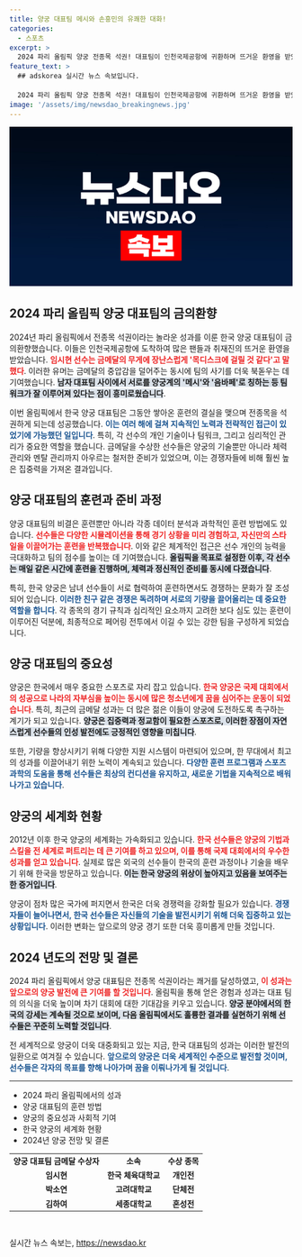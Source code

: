 ```yaml
---
title: 양궁 대표팀 메시와 손흥민의 유쾌한 대화!
categories:
  - 스포츠
excerpt: >
  2024 파리 올림픽 양궁 전종목 석권! 대표팀이 인천국제공항에 귀환하며 뜨거운 환영을 받았습니다. “목디스크에 걸릴 것 같다”는 임시현의 재치 넘치는 발언도 주목받았죠.
feature_text: >
  ## adskorea 실시간 뉴스 속보입니다.

  2024 파리 올림픽 양궁 전종목 석권! 대표팀이 인천국제공항에 귀환하며 뜨거운 환영을 받았습니다. “목디스크에 걸릴 것 같다”는 임시현의 재치 넘치는 발언도 주목받았죠.
image: '/assets/img/newsdao_breakingnews.jpg'
---
```


<p><img src="/assets/img/newsdao_breakingnews.jpg" alt="adskorea 속보" /></p>

<h2 data-ke-size="size26">2024 파리 올림픽 양궁 대표팀의 금의환향</h2>

<p data-ke-size="size16">2024년 파리 올림픽에서 전종목 석권이라는 놀라운 성과를 이룬 한국 양궁 대표팀이 금의환향했습니다. 이들은 인천국제공항에 도착하여 많은 팬들과 취재진의 뜨거운 환영을 받았습니다. <b><span style="color: #ee2323;">임시현 선수는 금메달의 무게에 장난스럽게 '목디스크에 걸릴 것 같다'고 말했다</span></b>. 이러한 유머는 금메달의 중압감을 덜어주는 동시에 팀의 사기를 더욱 북돋우는 데 기여했습니다. <b><span style="background-color: #21538527;">남자 대표팀 사이에서 서로를 양궁계의 '메시'와 '음바페'로 칭하는 등 팀워크가 잘 이루어져 있다는 점이 흥미로웠습니다</span></b>.</p>

<p data-ke-size="size16">이번 올림픽에서 한국 양궁 대표팀은 그동안 쌓아온 훈련의 결실을 맺으며 전종목을 석권하게 되는데 성공했습니다. <b><span style="color: #1a5490;">이는 여러 해에 걸쳐 지속적인 노력과 전략적인 접근이 있었기에 가능했던 일입니다</span></b>. 특히, 각 선수의 개인 기술이나 팀워크, 그리고 심리적인 관리가 중요한 역할을 했습니다. 금메달을 수상한 선수들은 양궁의 기술뿐만 아니라 체력 관리와 멘탈 관리까지 아우르는 철저한 준비가 있었으며, 이는 경쟁자들에 비해 훨씬 높은 집중력을 가져온 결과입니다.</p>

<h2 data-ke-size="size26">양궁 대표팀의 훈련과 준비 과정</h2>

<p data-ke-size="size16">양궁 대표팀의 비결은 훈련뿐만 아니라 각종 데이터 분석과 과학적인 훈련 방법에도 있습니다. <b><span style="color: #ee2323;">선수들은 다양한 시뮬레이션을 통해 경기 상황을 미리 경험하고, 자신만의 스타일을 이끌어가는 훈련을 반복했습니다</span></b>. 이와 같은 체계적인 접근은 선수 개인의 능력을 극대화하고 팀의 점수를 높이는 데 기여했습니다. <b><span style="background-color: #21538527;">올림픽을 목표로 설정한 이후, 각 선수는 매일 같은 시간에 훈련을 진행하며, 체력과 정신적인 준비를 동시에 다졌습니다</span></b>.</p>

<p data-ke-size="size16">특히, 한국 양궁은 남녀 선수들이 서로 협력하여 훈련하면서도 경쟁하는 문화가 잘 조성되어 있습니다. <b><span style="color: #1a5490;">이러한 친구 같은 경쟁은 독려하며 서로의 기량을 끌어올리는 데 중요한 역할을 합니다</span></b>. 각 종목의 경기 규칙과 심리적인 요소까지 고려한 보다 심도 있는 훈련이 이루어진 덕분에, 최종적으로 페어링 전투에서 이길 수 있는 강한 팀을 구성하게 되었습니다.</p>

<h2 data-ke-size="size26">양궁 대표팀의 중요성</h2>

<p data-ke-size="size16">양궁은 한국에서 매우 중요한 스포츠로 자리 잡고 있습니다. <b><span style="color: #ee2323;">한국 양궁은 국제 대회에서의 성공으로 나라의 자부심을 높이는 동시에 많은 청소년에게 꿈을 심어주는 운동이 되었습니다</span></b>. 특히, 최근의 금메달 성과는 더 많은 젊은 이들이 양궁에 도전하도록 촉구하는 계기가 되고 있습니다. <b><span style="background-color: #21538527;">양궁은 집중력과 정교함이 필요한 스포츠로, 이러한 장점이 자연스럽게 선수들의 인성 발전에도 긍정적인 영향을 미칩니다</span></b>.</p>

<p data-ke-size="size16">또한, 기량을 향상시키기 위해 다양한 지원 시스템이 마련되어 있으며, 한 무대에서 최고의 성과를 이끌어내기 위한 노력이 계속되고 있습니다. <b><span style="color: #1a5490;">다양한 훈련 프로그램과 스포츠 과학의 도움을 통해 선수들은 최상의 컨디션을 유지하고, 새로운 기법을 지속적으로 배워나가고 있습니다</span></b>.</p>

<h2 data-ke-size="size26">양궁의 세계화 현황</h2>

<p data-ke-size="size16">2012년 이후 한국 양궁의 세계화는 가속화되고 있습니다. <b><span style="color: #ee2323;">한국 선수들은 양궁의 기법과 스킬을 전 세계로 퍼트리는 데 큰 기여를 하고 있으며, 이를 통해 국제 대회에서의 우수한 성과를 얻고 있습니다</span></b>. 실제로 많은 외국의 선수들이 한국의 훈련 과정이나 기술을 배우기 위해 한국을 방문하고 있습니다. <b><span style="background-color: #21538527;">이는 한국 양궁의 위상이 높아지고 있음을 보여주는 한 증거입니다</span></b>.</p>

<p data-ke-size="size16">양궁이 점차 많은 국가에 퍼지면서 한국은 더욱 경쟁력을 강화할 필요가 있습니다. <b><span style="color: #1a5490;">경쟁자들이 늘어나면서, 한국 선수들은 자신들의 기술을 발전시키기 위해 더욱 집중하고 있는 상황입니다</span></b>. 이러한 변화는 앞으로의 양궁 경기 또한 더욱 흥미롭게 만들 것입니다.</p>

<h2 data-ke-size="size26">2024 년도의 전망 및 결론</h2>

<p data-ke-size="size16">2024 파리 올림픽에서 양궁 대표팀은 전종목 석권이라는 쾌거를 달성하였고, <b><span style="color: #ee2323;">이 성과는 앞으로의 양궁 발전에 큰 기여를 할 것입니다</span></b>. 올림픽을 통해 얻은 경험과 성과는 대표 팀의 의식을 더욱 높이며 차기 대회에 대한 기대감을 키우고 있습니다. <b><span style="background-color: #21538527;">양궁 분야에서의 한국의 강세는 계속될 것으로 보이며, 다음 올림픽에서도 훌륭한 결과를 실현하기 위해 선수들은 꾸준히 노력할 것입니다</span></b>.</p>

<p data-ke-size="size16">전 세계적으로 양궁이 더욱 대중화되고 있는 지금, 한국 대표팀의 성과는 이러한 발전의 일환으로 여겨질 수 있습니다. <b><span style="color: #1a5490;">앞으로의 양궁은 더욱 세계적인 수준으로 발전할 것이며, 선수들은 각자의 목표를 향해 나아가며 꿈을 이뤄나가게 될 것입니다</span></b>.</p>

<hr />

<ul>
    <li>2024 파리 올림픽에서의 성과</li>
    <li>양궁 대표팀의 훈련 방법</li>
    <li>양궁의 중요성과 사회적 기여</li>
    <li>한국 양궁의 세계화 현황</li>
    <li>2024년 양궁 전망 및 결론</li>
</ul>

<table>
    <tr>
        <td style="text-align: center; height: 17px;"><b>양궁 대표팀 금메달 수상자</b></td>
        <td style="text-align: center; height: 17px;"><b>소속</b></td>
        <td style="text-align: center; height: 17px;"><b>수상 종목</b></td>
    </tr>
    <tr>
        <td style="text-align: center; height: 17px;"><b>임시현</b></td>
        <td style="text-align: center; height: 17px;"><b>한국 체육대학교</b></td>
        <td style="text-align: center; height: 17px;"><b>개인전</b></td>
    </tr>
    <tr>
        <td style="text-align: center; height: 17px;"><b>박소연</b></td>
        <td style="text-align: center; height: 17px;"><b>고려대학교</b></td>
        <td style="text-align: center; height: 17px;"><b>단체전</b></td>
    </tr>
    <tr>
        <td style="text-align: center; height: 17px;"><b>김하여</b></td>
        <td style="text-align: center; height: 17px;"><b>세종대학교</b></td>
        <td style="text-align: center; height: 17px;"><b>혼성전</b></td>
    </tr>
</table>

<p data-ke-size="size16">&nbsp;</p>
실시간 뉴스 속보는, <a href="https://newsdao.kr" rel="dofollow">https://newsdao.kr</a>


